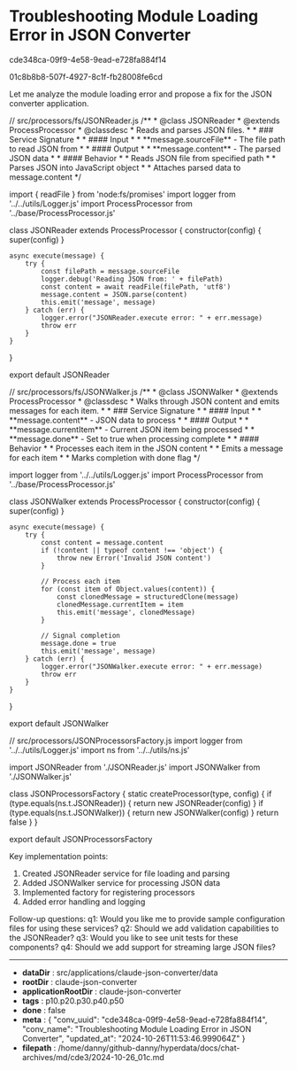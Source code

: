 # Troubleshooting Module Loading Error in JSON Converter

cde348ca-09f9-4e58-9ead-e728fa884f14

01c8b8b8-507f-4927-8c1f-fb28008fe6cd

 Let me analyze the module loading error and propose a fix for the JSON converter application.



<antArtifact identifier="json-reader" type="application/vnd.ant.code" language="javascript" title="JSON Reader Service">
// src/processors/fs/JSONReader.js
/**
 * @class JSONReader
 * @extends ProcessProcessor 
 * @classdesc
 * Reads and parses JSON files.
 *
 * ### Service Signature
 *
 * #### Input
 * * **message.sourceFile** - The file path to read JSON from
 *
 * #### Output 
 * * **message.content** - The parsed JSON data
 *
 * #### Behavior
 * * Reads JSON file from specified path
 * * Parses JSON into JavaScript object
 * * Attaches parsed data to message.content
 */

import { readFile } from 'node:fs/promises'
import logger from '../../utils/Logger.js'
import ProcessProcessor from '../base/ProcessProcessor.js'

class JSONReader extends ProcessProcessor {
    constructor(config) {
        super(config)
    }

    async execute(message) {
        try {
            const filePath = message.sourceFile
            logger.debug('Reading JSON from: ' + filePath)
            const content = await readFile(filePath, 'utf8')
            message.content = JSON.parse(content)
            this.emit('message', message)
        } catch (err) {
            logger.error("JSONReader.execute error: " + err.message)
            throw err
        }
    }
}

export default JSONReader
</antArtifact>



<antArtifact identifier="json-walker" type="application/vnd.ant.code" language="javascript" title="JSON Walker Service">
// src/processors/fs/JSONWalker.js
/**
 * @class JSONWalker
 * @extends ProcessProcessor
 * @classdesc
 * Walks through JSON content and emits messages for each item.
 *
 * ### Service Signature
 * 
 * #### Input
 * * **message.content** - JSON data to process
 *
 * #### Output
 * * **message.currentItem** - Current JSON item being processed
 * * **message.done** - Set to true when processing complete
 *
 * #### Behavior
 * * Processes each item in the JSON content
 * * Emits a message for each item
 * * Marks completion with done flag
 */

import logger from '../../utils/Logger.js'
import ProcessProcessor from '../base/ProcessProcessor.js'

class JSONWalker extends ProcessProcessor {
    constructor(config) {
        super(config)
    }

    async execute(message) {
        try {
            const content = message.content
            if (!content || typeof content !== 'object') {
                throw new Error('Invalid JSON content')
            }

            // Process each item
            for (const item of Object.values(content)) {
                const clonedMessage = structuredClone(message)
                clonedMessage.currentItem = item
                this.emit('message', clonedMessage)
            }

            // Signal completion
            message.done = true
            this.emit('message', message)
        } catch (err) {
            logger.error("JSONWalker.execute error: " + err.message)
            throw err
        }
    }
}

export default JSONWalker
</antArtifact>



<antArtifact identifier="json-factory" type="application/vnd.ant.code" language="javascript" title="JSON Processors Factory">
// src/processors/JSONProcessorsFactory.js
import logger from '../../utils/Logger.js'
import ns from '../../utils/ns.js'

import JSONReader from './JSONReader.js'
import JSONWalker from './JSONWalker.js'

class JSONProcessorsFactory {
    static createProcessor(type, config) {
        if (type.equals(ns.t.JSONReader)) {
            return new JSONReader(config)
        }
        if (type.equals(ns.t.JSONWalker)) {
            return new JSONWalker(config)
        }
        return false
    }
}

export default JSONProcessorsFactory
</antArtifact>

Key implementation points:
1. Created JSONReader service for file loading and parsing
2. Added JSONWalker service for processing JSON data
3. Implemented factory for registering processors
4. Added error handling and logging

Follow-up questions:
q1: Would you like me to provide sample configuration files for using these services?
q2: Should we add validation capabilities to the JSONReader?
q3: Would you like to see unit tests for these components?
q4: Should we add support for streaming large JSON files?

---

* **dataDir** : src/applications/claude-json-converter/data
* **rootDir** : claude-json-converter
* **applicationRootDir** : claude-json-converter
* **tags** : p10.p20.p30.p40.p50
* **done** : false
* **meta** : {
  "conv_uuid": "cde348ca-09f9-4e58-9ead-e728fa884f14",
  "conv_name": "Troubleshooting Module Loading Error in JSON Converter",
  "updated_at": "2024-10-26T11:53:46.999064Z"
}
* **filepath** : /home/danny/github-danny/hyperdata/docs/chat-archives/md/cde3/2024-10-26_01c.md